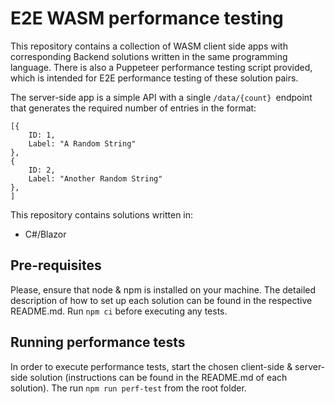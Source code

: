 # E2E WASM performance testing

This repository contains a collection of WASM client side apps with corresponding Backend solutions written in the same programming language.
There is also a Puppeteer performance testing script provided, which is intended for E2E performance testing of these solution pairs.

The server-side app is a simple API with a single `/data/{count} `endpoint that generates the required number of entries in the format:
```
[{
    ID: 1,
    Label: "A Random String"
},
{
    ID: 2,
    Label: "Another Random String"
},
]
```

This repository contains solutions written in:
- C#/Blazor

## Pre-requisites

Please, ensure that node & npm is installed on your machine.
The detailed description of how to set up each solution can be found in the respective README.md.
Run `npm ci` before executing any tests.

## Running performance tests

In order to execute performance tests, start the chosen client-side & server-side solution (instructions can be found in the README.md of each solution).
The run `npm run perf-test` from the root folder.